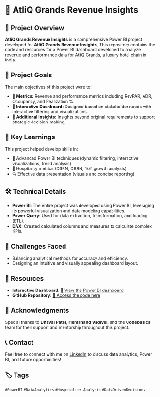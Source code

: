 # 🚀 AtliQ Grands Revenue Insights

## 📄 Project Overview
**AtliQ Grands Revenue Insights** is a comprehensive Power BI project developed for **AtliQ Grands Revenue Insights**, This repository contains the code and resources for a Power BI dashboard developed to analyze revenue and performance data for AtliQ Grands, a luxury hotel chain in India.

## 🎯 Project Goals
The main objectives of this project were to:
- 🔹 **Metrics:** Revenue and performance metrics including RevPAR, ADR, Occupancy, and Realization %.
- 🔹 **Interactive Dashboard:** Designed based on stakeholder needs with interactive filtering and visualizations.
- 🔹 **Additional Insights:** Insights beyond original requirements to support strategic decision-making.

## 🌟 Key Learnings
This project helped develop skills in:
- 🧩 Advanced Power BI techniques (dynamic filtering, interactive visualizations, trend analysis)
- 🎨 Hospitality metrics (DSRN, DBRN, YoY growth analysis)
- 🔍 Effective data presentation (visuals and concise reporting)

## 🛠️ Technical Details
- **Power BI**: The entire project was developed using Power BI, leveraging its powerful visualization and data modeling capabilities.
- **Power Query**: Used for data extraction, transformation, and loading (ETL).
- **DAX**: Created calculated columns and measures to calculate complex KPIs.

## 🚀 Challenges Faced

* Balancing analytical methods for accuracy and efficiency.
* Designing an intuitive and visually appealing dashboard layout.

## 📂 Resources
- **Interactive Dashboard**: [🔗 View the Power BI dashboard](https://app.powerbi.com/view?r=eyJrIjoiYzUzNjVlY2UtY2M4Yi00NmU1LWE2ZmItNWNiYzNmOTRjMmM5IiwidCI6ImM2ZTU0OWIzLTVmNDUtNDAzMi1hYWU5LWQ0MjQ0ZGM1YjJjNCJ9)
- **GitHub Repository**: [🔗 Access the code here](https://github.com/aiprasadk/AtliQ-Grands-Revenue-Insights)

## 🙏 Acknowledgments
Special thanks to **Dhaval Patel**, **Hemanand Vadivel**, and the **Codebasics** team for their support and mentorship throughout this project.

## 📞 Contact
Feel free to connect with me on [LinkedIn](https://www.linkedin.com/in/prasad7k) to discuss data analytics, Power BI, and future opportunities!

## 🏷️ Tags
`#PowerBI` `#DataAnalytics` `#Hospitality Analysis` `#DataDrivenDecisions`
